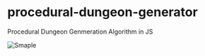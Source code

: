 # procedural-dungeon-generator
Procedural Dungeon Genmeration Algorithm in JS

![ Smaple ](img/sample.gif)
